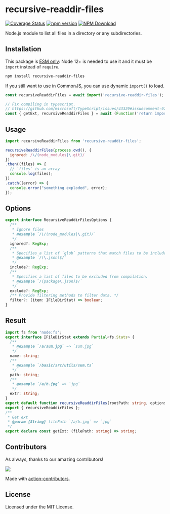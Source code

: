 recursive-readdir-files
===
<!--rehype:style=display: flex; padding: 150px 0 0 0; align-items: center; justify-content: center; font-size: 38px; border: 0; border-radius: 5px;-->

[![Coverage Status](https://jaywcjlove.github.io/recursive-readdir-files/badges.svg)](https://jaywcjlove.github.io/recursive-readdir-files/lcov-report/)
[![npm version](https://img.shields.io/npm/v/recursive-readdir-files.svg)](https://www.npmjs.com/package/recursive-readdir-files)
[![NPM Download](https://img.shields.io/npm/dm/recursive-readdir-files.svg?style=flat)](https://www.npmjs.com/package/recursive-readdir-files)
<!--rehype:style=text-align: center;-->

Node.js module to list all files in a directory or any subdirectories.

## Installation

This package is [ESM only](https://gist.github.com/sindresorhus/a39789f98801d908bbc7ff3ecc99d99c): Node 12+ is needed to use it and it must be `import` instead of `require`.

```bash
npm install recursive-readdir-files
```

If you still want to use in CommonJS, you can use dynamic `import()` to load.

```typescript
const recursiveReaddirFiles = await import('recursive-readdir-files');

// Fix compiling in typescript.
// https://github.com/microsoft/TypeScript/issues/43329#issuecomment-922544562
const { getExt, recursiveReaddirFiles } = await (Function('return import("recursive-readdir-files")')()) as Promise<typeof import("recursive-readdir-files")>;
```

## Usage

```js
import recursiveReaddirFiles from 'recursive-readdir-files';

recursiveReaddirFiles(process.cwd(), {
  ignored: /\/(node_modules|\.git)/
})
.then((files) => {
  // `files` is an array
  console.log(files);
})
.catch((error) => {
  console.error("something exploded", error);
});
```

## Options

```ts
export interface RecursiveReaddirFilesOptions {
  /**
   * Ignore files
   * @example `/\/(node_modules|\.git)/`
   */
  ignored?: RegExp;
  /**
   * Specifies a list of `glob` patterns that match files to be included in compilation.
   * @example `/(\.json)$/`
   */
  include?: RegExp;
  /**
   * Specifies a list of files to be excluded from compilation.
   * @example `/(package\.json)$/`
   */
  exclude?: RegExp;
  /** Provide filtering methods to filter data. */
  filter?: (item: IFileDirStat) => boolean;
}
```

## Result

```ts
import fs from 'node:fs';
export interface IFileDirStat extends Partial<fs.Stats> {
  /**
   * @example `/a/sum.jpg` => `sum.jpg`
   */
  name: string;
  /**
   * @example `/basic/src/utils/sum.ts`
   */
  path: string;
  /**
   * @example `/a/b.jpg` => `jpg`
   */
  ext?: string;
}
export default function recursiveReaddirFiles(rootPath: string, options?: RecursiveReaddirFilesOptions): Promise<IFileDirStat[]>;
export { recursiveReaddirFiles };
/**
 * Get ext
 * @param {String} filePath `/a/b.jpg` => `jpg`
 */
export declare const getExt: (filePath: string) => string;
```

## Contributors

As always, thanks to our amazing contributors!

<a href="https://github.com/jaywcjlove/recursive-readdir-files/graphs/contributors">
  <img src="https://jaywcjlove.github.io/recursive-readdir-files/CONTRIBUTORS.svg" />
</a>

Made with [action-contributors](https://github.com/jaywcjlove/github-action-contributors).

## License

Licensed under the MIT License.
